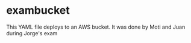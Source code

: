 # exambucket
This YAML file deploys to an AWS bucket. It was done by Moti and Juan during Jorge's exam
